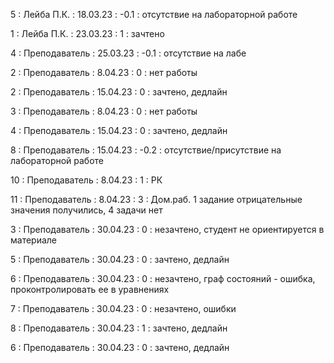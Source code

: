 5 : Лейба П.К. : 18.03.23 : -0.1 : отсутствие на лабораторной работе

1 : Лейба П.К. : 23.03.23 : 1 : зачтено

4 : Преподаватель : 25.03.23 : -0.1 : отсутствие на лабе

2 : Преподаватель : 8.04.23 : 0 : нет работы

2 : Преподаватель : 15.04.23 : 0 : зачтено, дедлайн

3 : Преподаватель : 8.04.23 : 0 : нет работы

4 : Преподаватель : 15.04.23 : 0 : зачтено, дедлайн

8 : Преподаватель : 15.04.23 : -0.2 : отсутствие/присутствие на лабораторной работе

10 : Преподаватель : 8.04.23 : 1 : РК

11 : Преподаватель : 8.04.23 : 3 : Дом.раб. 1 задание отрицательные значения получились, 4 задачи нет

3 : Преподаватель : 30.04.23 : 0 : незачтено, студент не ориентируется в материале

5 : Преподаватель : 30.04.23 : 0 : зачтено, дедлайн

6 : Преподаватель : 30.04.23 : 0 : незачтено, граф состояний - ошибка, проконтролировать ее в уравнениях

7 : Преподаватель : 30.04.23 : 0 : незачтено, ошибки

8 : Преподаватель : 30.04.23 : 1 : зачтено, дедлайн

6 : Преподаватель : 30.04.23 : 0 : зачтено, дедлайн
